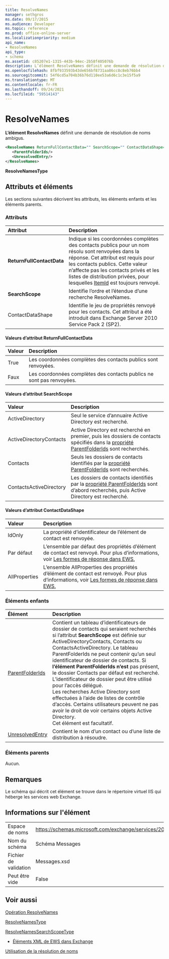 ```yaml
---
title: ResolveNames
manager: sethgros
ms.date: 09/17/2015
ms.audience: Developer
ms.topic: reference
ms.prod: office-online-server
ms.localizationpriority: medium
api_name:
- ResolveNames
api_type:
- schema
ms.assetid: c85207e1-1315-443b-94ec-2b58f405076b
description: L’élément ResolveNames définit une demande de résolution de noms ambigus.
ms.openlocfilehash: 8fbf933593b43de656bf8731aa86cc8c8eb76bb4
ms.sourcegitcommit: 54f6cd5a704b36b76d110ee53a6d6c1c3e15f5a9
ms.translationtype: MT
ms.contentlocale: fr-FR
ms.lasthandoff: 09/24/2021
ms.locfileid: "59514143"
---
```

# <a name="resolvenames"></a>ResolveNames

**L’élément ResolveNames** définit une demande de résolution de noms ambigus. 
  
```XML
<ResolveNames ReturnFullContactData="" SearchScope="" ContactDataShape="">
   <ParentFolderIds/>
   <UnresolvedEntry/>
</ResolveNames>
```

 **ResolveNamesType**
## <a name="attributes-and-elements"></a>Attributs et éléments

Les sections suivantes décrivent les attributs, les éléments enfants et les éléments parents.
  
### <a name="attributes"></a>Attributs

|**Attribut**|**Description**|
|:-----|:-----|
|**ReturnFullContactData** <br/> |Indique si les coordonnées complètes des contacts publics pour un nom résolu sont renvoyées dans la réponse. Cet attribut est requis pour les contacts publics. Cette valeur n’affecte pas les contacts privés et les listes de distribution privées, pour lesquelles [ItemId](itemid.md) est toujours renvoyé.  <br/> |
|**SearchScope** <br/> |Identifie l’ordre et l’étendue d’une recherche ResolveNames.  <br/> |
|ContactDataShape  <br/> |Identifie le jeu de propriétés renvoyé pour les contacts. Cet attribut a été introduit dans Exchange Server 2010 Service Pack 2 (SP2).  <br/> |
   
#### <a name="returnfullcontactdata-attribute-values"></a>Valeurs d’attribut ReturnFullContactData

|**Valeur**|**Description**|
|:-----|:-----|
|True  <br/> |Les coordonnées complètes des contacts publics sont renvoyées.  <br/> |
|Faux  <br/> |Les coordonnées complètes des contacts publics ne sont pas renvoyées.  <br/> |
   
#### <a name="searchscope-attribute-values"></a>Valeurs d’attribut SearchScope

|**Valeur**|**Description**|
|:-----|:-----|
|ActiveDirectory  <br/> |Seul le service d’annuaire Active Directory est recherché.  <br/> |
|ActiveDirectoryContacts  <br/> |Active Directory est recherché en premier, puis les dossiers de contacts spécifiés dans la [propriété ParentFolderIds](parentfolderids.md) sont recherchés.  <br/> |
|Contacts  <br/> |Seuls les dossiers de contacts identifiés par la [propriété ParentFolderIds](parentfolderids.md) sont recherchés.  <br/> |
|ContactsActiveDirectory  <br/> |Les dossiers de contacts identifiés par la [propriété ParentFolderIds](parentfolderids.md) sont d’abord recherchés, puis Active Directory est recherché.  <br/> |
   
#### <a name="contactdatashape-attribute-values"></a>Valeurs d’attribut ContactDataShape

|**Valeur**|**Description**|
|:-----|:-----|
|IdOnly  <br/> |La propriété d’identificateur de l’élément de contact est renvoyée.  <br/> |
|Par défaut  <br/> |L’ensemble par défaut des propriétés d’élément de contact est renvoyé. Pour plus d’informations, voir [Les formes de réponse dans EWS.](https://msdn.microsoft.com/library/1c5ddc0a-c4e0-4488-8972-7543b5b464df%28Office.15%29.aspx)  <br/> |
|AllProperties  <br/> |L’ensemble AllProperties des propriétés d’élément de contact est renvoyé. Pour plus d’informations, voir [Les formes de réponse dans EWS.](https://msdn.microsoft.com/library/1c5ddc0a-c4e0-4488-8972-7543b5b464df%28Office.15%29.aspx)  <br/> |
   
### <a name="child-elements"></a>Éléments enfants

|**Élément**|**Description**|
|:-----|:-----|
|[ParentFolderIds](parentfolderids.md) <br/> |Contient un tableau d’identificateurs de dossier de contacts qui seraient recherchés si l’attribut **SearchScope** est définie sur ActiveDirectoryContacts, Contacts ou ContactsActiveDirectory. Le tableau ParentFolderIds ne peut contenir qu’un seul identificateur de dossier de contacts. Si **l’élément ParentFolderIds n’est** pas présent, le dossier Contacts par défaut est recherché.  <br/> L’identificateur de dossier peut être utilisé pour l’accès délégué.  <br/> Les recherches Active Directory sont effectuées à l’aide de listes de contrôle d’accès. Certains utilisateurs peuvent ne pas avoir le droit de voir certains objets Active Directory.  <br/> Cet élément est facultatif.  <br/> |
|[UnresolvedEntry](unresolvedentry.md) <br/> |Contient le nom d’un contact ou d’une liste de distribution à résoudre.  <br/> |
   
### <a name="parent-elements"></a>Éléments parents

Aucun.
  
## <a name="remarks"></a>Remarques

Le schéma qui décrit cet élément se trouve dans le répertoire virtuel IIS qui héberge les services web Exchange.
  
## <a name="element-information"></a>Informations sur l'élément

|||
|:-----|:-----|
|Espace de noms  <br/> |https://schemas.microsoft.com/exchange/services/2006/messages  <br/> |
|Nom du schéma  <br/> |Schéma Messages  <br/> |
|Fichier de validation  <br/> |Messages.xsd  <br/> |
|Peut être vide  <br/> |False  <br/> |
   
## <a name="see-also"></a>Voir aussi



[Opération ResolveNames](resolvenames-operation.md)
  
[ResolveNamesType](https://msdn.microsoft.com/library/ExchangeWebServices.ResolveNamesType.aspx)
  
[ResolveNamesSearchScopeType](https://msdn.microsoft.com/library/ExchangeWebServices.ResolveNamesSearchScopeType.aspx)


- [Éléments XML de EWS dans Exchange](ews-xml-elements-in-exchange.md)


[Utilisation de la résolution de noms](https://msdn.microsoft.com/library/9257fb07-89d2-46eb-b885-e2173fe6fbc1%28Office.15%29.aspx)

